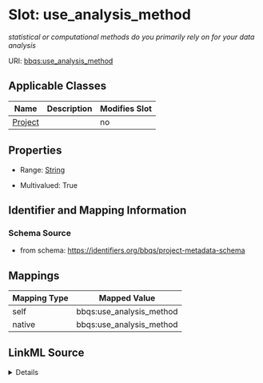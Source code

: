 

# Slot: use_analysis_method


_statistical or computational methods do you primarily rely on for your data analysis_





URI: [bbqs:use_analysis_method](https://identifiers.org/bbqs/project-metadata-schemause_analysis_method)



<!-- no inheritance hierarchy -->





## Applicable Classes

| Name | Description | Modifies Slot |
| --- | --- | --- |
| [Project](Project.md) |  |  no  |







## Properties

* Range: [String](String.md)

* Multivalued: True





## Identifier and Mapping Information







### Schema Source


* from schema: https://identifiers.org/bbqs/project-metadata-schema




## Mappings

| Mapping Type | Mapped Value |
| ---  | ---  |
| self | bbqs:use_analysis_method |
| native | bbqs:use_analysis_method |




## LinkML Source

<details>
```yaml
name: use_analysis_method
description: statistical or computational methods do you primarily rely on for your
  data analysis
from_schema: https://identifiers.org/bbqs/project-metadata-schema
rank: 1000
alias: use_analysis_method
owner: Project
domain_of:
- Project
range: string
multivalued: true

```
</details>